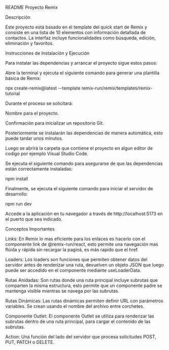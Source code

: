 README Proyecto Remix

Descripción

Este proyecto está basado en el template del quick start de Remix y consiste en una lista de 10 elementos con información detallada de contactos. La interfaz incluye funcionalidades como búsqueda, edición, eliminación y favoritos.

Instrucciones de Instalación y Ejecución

Para instalar las dependencias y arrancar el proyecto sigue estos pasos:

Abre la terminal y ejecuta el siguiente comando para generar una plantilla básica de Remix:

npx create-remix@latest --template remix-run/remix/templates/remix-tutorial

Durante el proceso se solicitará:

Nombre para el proyecto.

Confirmación para inicializar un repositorio Git.

Posteriormente se instalarán las dependencias de manera automática, esto puede tardar unos minutos.

Luego se abrirá la carpeta que contiene el proyecto en algun editor de codigo por ejemplo Visual Studio Code.

Se ejecuta el siguiente comando para asegurarse de que las dependencias están correctamente instaladas:

npm install

Finalmente, se ejecuta el siguiente comando para iniciar el servidor de desarrollo:

npm run dev

Accede a la aplicación en tu navegador a través de http://localhost:5173  en el puerto que sea indicado.


Conceptos Importantes

Links:
En Remix lo mas eficiente para los enlaces es hacerlo con el componente link de @remix-run/react, esto permite una navegación mas flúida y rápida sin recargar la paginá, es más rapido que el href.

Loaders:
Los loaders son funciones que permiten obtener datos del servidor antes de renderizar una ruta, devuelven un objeto JSON que luego puede ser accedido en el componente mediante useLoaderData.

Rutas Anidadas:
Son rutas donde una ruta principal incluye subrutas que comparten la misma estructura, esto permite que un componente padre se mantenga visible mientras se navega por las subrutas.

Rutas Dinámicas:
Las rutas dinámicas permiten definir URL con parámetros variables. Se crean usando el nombre del archivo entre corchetes.

Componente Outlet:
El componente Outlet se utiliza para renderizar las subrutas dentro de una ruta principal, para cargar el contenido de las subrutas.

Action:
 Una función del lado del servidor que procesa solicitudes POST, PUT, PATCH o DELETE.